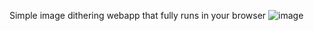 Simple image dithering webapp that fully runs in your browser
![image](https://github.com/user-attachments/assets/3e98cf92-705e-4463-963b-87377a516e78)

